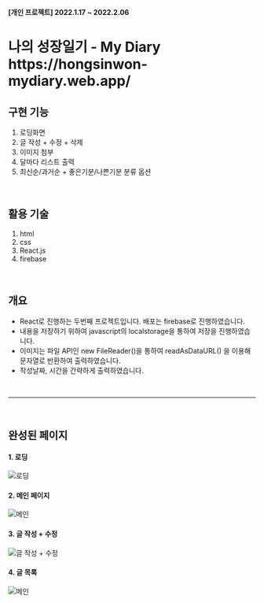 <b>[개인 프로젝트] 2022.1.17 ~ 2022.2.06</b>

<h1>나의 성장일기 - My Diary </br> https://hongsinwon-mydiary.web.app/</h1>

## 구현 기능 
  1. 로딩화면
  2. 글 작성 + 수정 + 삭제
  3. 이미지 첨부
  4. 달마다 리스트 출력
  5. 최신순/과거순 + 좋은기분/나쁜기분 분류 옵션

</br>

## 활용 기술
  1. html
  2. css
  3. React.js
  4. firebase


</br>

## 개요
- React로 진행하는 두번째 프로젝트입니다. 배포는 firebase로 진행하였습니다. 
- 내용을 저장하기 위하여 javascript의 localstorage을 통하여 저장을 진행하였습니다. 
- 이미지는 파일 API인 new FileReader()을 통하여 readAsDataURL() 을 이용해 문자열로 반환하여 출력하였습니다.
- 작성날짜, 시간을 간략하게 출력하였습니다.
</br>

--------------------------------------------
  
  </br>
  
## 완성된 페이지

#### 1. 로딩
![로딩](myDiary-img/1.jpg)


#### 2. 메인 페이지
![메인](myDiary-img/4.jpg)


#### 3. 글 작성 + 수정
![글 작성 + 수정](myDiary-img/3.jpg)


#### 4. 글 목록
![메인](myDiary-img/5.jpg)
